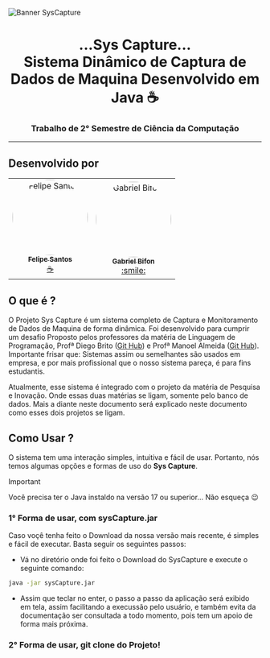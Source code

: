 ![Banner SysCapture](https://github.com/FelipeSantos-cco/SysCapture/assets/125617308/17dd0c42-f3b1-4ae0-98f6-6b1e65a968ba)
<h1 align='center'> ...Sys Capture... <br> Sistema Dinâmico de Captura de Dados de Maquina Desenvolvido em Java ☕ </h1>
<h3 align='center'> Trabalho de 2° Semestre de Ciência da Computação</h3>

---

## Desenvolvido por
<table>
  <tr>
    <td align="center"><a href="https://github.com/FelipeSantos-cco"><img style="border-radius: 50%;" src="https://avatars.githubusercontent.com/u/125617308?v=4" width="150px;" alt="Felipe Santos"/><br /><sub><b>Felipe Santos </b></sub></a><br /><a href="#" >☕</a></td>
    <td align="center"><a href="https://github.com/GabrielBifon05"><img style="border-radius: 50%;" src="https://avatars.githubusercontent.com/u/125585322?v=4" width="150px;" alt="Gabriel Bifon"/><br /><sub><b>Gabriel Bifon</b></sub></a><br /><a href="#">:smile:</a></td>
  </tr>
</table>


## O que é ? 
O Projeto Sys Capture é um sistema completo de Captura e Monitoramento de Dados de Maquina de forma dinâmica. 
Foi desenvolvido para cumprir um desafio Proposto pelos professores da matéria de Linguagem de Programação, Profª Diego Brito ([Git Hub](https://github.com/Britooo)) e Profª Manoel Almeida ([Git Hub](https://github.com/manoelalmeida-io)). Importante frisar que: Sistemas assim ou semelhantes são usados em empresa, e por mais profissional que o nosso sistema pareça, é para fins estudantis.

Atualmente, esse sistema é integrado com o projeto da matéria de Pesquisa e Inovação. Onde essas duas matérias se ligam, somente pelo banco de dados. Mais a diante neste documento será explicado neste documento como esses dois projetos se ligam.

## Como Usar ?
O sistema tem uma interação simples, intuitiva e fácil de usar. Portanto, nós temos algumas opções e formas de uso do **Sys Capture**.

> [!IMPORTANT]
> Você precisa ter o Java instaldo na versão 17 ou superior... Não esqueça 😉

### 1° Forma de usar, com sysCapture.jar 
Caso voçê tenha feito o Download da nossa versão mais recente, é simples e fácil de executar. Basta seguir os seguintes passos:
- Vá no diretório onde foi feito o Download do SysCapture e execute o seguinte comando:
```bash
java -jar sysCapture.jar
```
- Assim que teclar no enter, o passo a passo da aplicação será exibido em tela, assim facilitando a execussão pelo usuário, e também evita da documentação ser consultada a todo momento, pois tem um apoio de forma mais próxima.

### 2° Forma de usar, git clone do Projeto!
